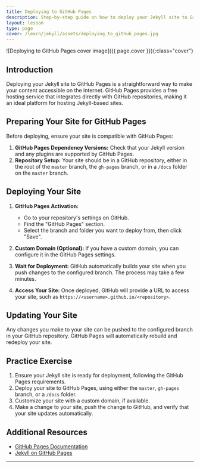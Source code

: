 ```yaml
---
title: Deploying to GitHub Pages
description: Step-by-step guide on how to deploy your Jekyll site to GitHub Pages, making your site accessible to anyone on the internet.
layout: lesson
type: page
cover: /learn/jekyll/assets/deploying_to_github_pages.jpg
---
```


![Deploying to GitHub Pages cover image]({{ page.cover }}){:class="cover"}

## Introduction

Deploying your Jekyll site to GitHub Pages is a straightforward way to make your content accessible on the internet. GitHub Pages provides a free hosting service that integrates directly with GitHub repositories, making it an ideal platform for hosting Jekyll-based sites.

## Preparing Your Site for GitHub Pages

Before deploying, ensure your site is compatible with GitHub Pages:

1. **GitHub Pages Dependency Versions:** Check that your Jekyll version and any plugins are supported by GitHub Pages.
2. **Repository Setup:** Your site should be in a GitHub repository, either in the root of the `master` branch, the `gh-pages` branch, or in a `/docs` folder on the `master` branch.

## Deploying Your Site

1. **GitHub Pages Activation:**
   - Go to your repository's settings on GitHub.
   - Find the "GitHub Pages" section.
   - Select the branch and folder you want to deploy from, then click "Save".

2. **Custom Domain (Optional):**
   If you have a custom domain, you can configure it in the GitHub Pages settings.

3. **Wait for Deployment:**
   GitHub automatically builds your site when you push changes to the configured branch. The process may take a few minutes.

4. **Access Your Site:**
   Once deployed, GitHub will provide a URL to access your site, such as `https://<username>.github.io/<repository>`.

## Updating Your Site

Any changes you make to your site can be pushed to the configured branch in your GitHub repository. GitHub Pages will automatically rebuild and redeploy your site.

## Practice Exercise

1. Ensure your Jekyll site is ready for deployment, following the GitHub Pages requirements.
2. Deploy your site to GitHub Pages, using either the `master`, `gh-pages` branch, or a `/docs` folder.
3. Customize your site with a custom domain, if available.
4. Make a change to your site, push the change to GitHub, and verify that your site updates automatically.

## Additional Resources

- [GitHub Pages Documentation](https://pages.github.com/)
- [Jekyll on GitHub Pages](https://jekyllrb.com/docs/github-pages/)

---
